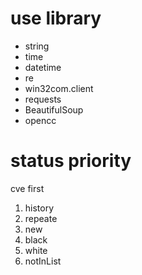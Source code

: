 # use library #
- string
- time
- datetime
- re
- win32com.client
- requests
- BeautifulSoup
- opencc

# status priority #
cve first 
 1. history
 2. repeate
 3. new
  1. black
  2. white
  3. notInList

